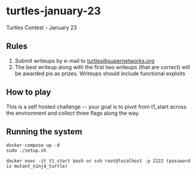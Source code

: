 # turtles-january-23
Turtles Contest - January 23

## Rules 
1. Submit writeups by e-mail to turtles@supernetworks.org
2. The best writeup along with the first two writeups (that are correct) will be awarded pis as prizes. Writeups should include functional exploits

## How to play

This is a self hosted challenge -- your goal is to pivot from t1_start across the environment and collect three flags along the way. 

## Running the system
```
docker-compose up -d
sudo ./setup.sh

docker exec -it t1_start bash or ssh root@localhost -p 2222 (password is mutant_n1nj4_turtle)
```
